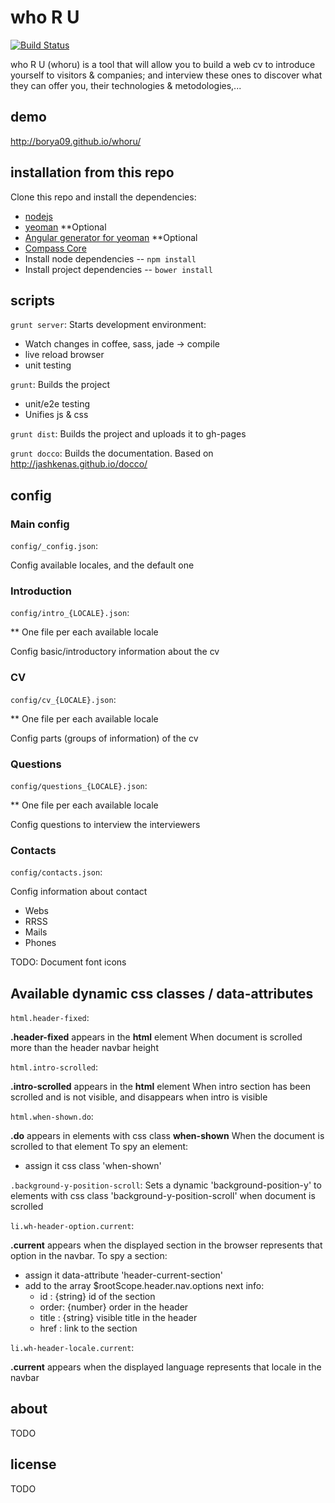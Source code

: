 who R U
=======

[![Build Status](https://travis-ci.org/borya09/whoru.png)](https://travis-ci.org/borya09/whoru)

who R U (whoru) is a tool that will allow you to build a web cv to introduce yourself to visitors & companies; 
and interview these ones to discover what they can offer you, their technologies & metodologies,...


 
demo
-------
http://borya09.github.io/whoru/



installation from this repo
------------

Clone this repo and install the dependencies:


* [nodejs](http://nodejs.org/)
* [yeoman](http://yeoman.io/index.html) **Optional
* [Angular generator for yeoman](https://github.com/yeoman/generator-angular) **Optional
* [Compass Core](http://compass-style.org/install/)
* Install node dependencies -- `npm install`
* Install project dependencies -- `bower install`

scripts
-----------
`grunt server`: 
Starts development environment:
* Watch changes in coffee, sass, jade -> compile
* live reload browser
* unit testing


`grunt`: 
Builds the project
* unit/e2e testing
* Unifies js & css

`grunt dist`: 
Builds the project and uploads it to gh-pages


`grunt docco`: 
Builds the documentation. Based on http://jashkenas.github.io/docco/


 
config
---------

### Main config

`config/_config.json`: 

Config available locales, and the default one


### Introduction

`config/intro_{LOCALE}.json`: 

** One file per each available locale

Config basic/introductory information about the cv


### CV

`config/cv_{LOCALE}.json`: 

** One file per each available locale

Config parts (groups of information) of the cv


### Questions

`config/questions_{LOCALE}.json`: 

** One file per each available locale

Config questions to interview the interviewers



### Contacts

`config/contacts.json`: 

Config information about contact
* Webs
* RRSS
* Mails
* Phones

TODO: Document font icons 





Available dynamic css classes / data-attributes
------


`html.header-fixed`: 

**.header-fixed** appears in the **html** element When document is scrolled more than the header navbar height



`html.intro-scrolled`: 

**.intro-scrolled** appears in the **html** element When intro section has been scrolled and is not visible, and disappears when intro is visible



`html.when-shown.do`: 

**.do** appears in elements with css class **when-shown** When the document is scrolled to that element
To spy an element:
* assign it css class 'when-shown'


`.background-y-position-scroll`: 
Sets a dynamic 'background-position-y' to elements with css class 'background-y-position-scroll' when document is scrolled


`li.wh-header-option.current`: 

**.current** appears when the displayed section in the browser represents that option in the navbar. 
To spy a section:
* assign it data-attribute 'header-current-section'
* add to the array $rootScope.header.nav.options next info:
  + id : {string} id of the section
  + order: {number} order in the header
  + title : {string} visible title in the header
  + href : link to the section



`li.wh-header-locale.current`: 

**.current** appears when the displayed language represents that locale in the navbar




about
---------
TODO


license
--------
TODO
